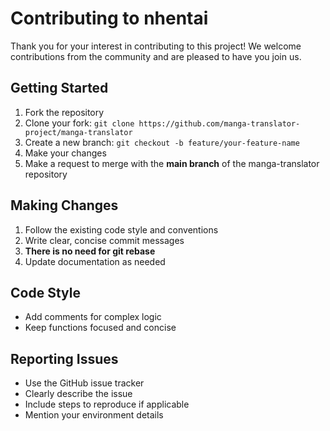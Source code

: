 # Contributing to nhentai

Thank you for your interest in contributing to this project! We welcome contributions from the community and are pleased to have you join us.

## Getting Started

1. Fork the repository
2. Clone your fork: `git clone https://github.com/manga-translator-project/manga-translator`
3. Create a new branch: `git checkout -b feature/your-feature-name`
4. Make your changes
5. Make a request to merge with the **main branch** of the manga-translator repository 

## Making Changes

1. Follow the existing code style and conventions
2. Write clear, concise commit messages
3. **There is no need for git rebase**
4. Update documentation as needed


## Code Style

- Add comments for complex logic
- Keep functions focused and concise

## Reporting Issues

- Use the GitHub issue tracker
- Clearly describe the issue
- Include steps to reproduce if applicable
- Mention your environment details